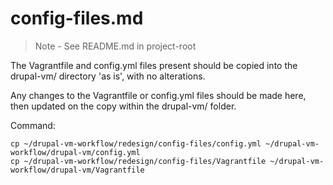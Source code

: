 # config-files.md

> Note - See README.md in project-root

The Vagrantfile and config.yml files present should be copied into the drupal-vm/ directory 'as is', with no alterations.

Any changes to the Vagrantfile or config.yml files should be made here, then updated on the copy within the drupal-vm/ folder.

Command:
```
cp ~/drupal-vm-workflow/redesign/config-files/config.yml ~/drupal-vm-workflow/drupal-vm/config.yml
cp ~/drupal-vm-workflow/redesign/config-files/Vagrantfile ~/drupal-vm-workflow/drupal-vm/Vagrantfile
```
